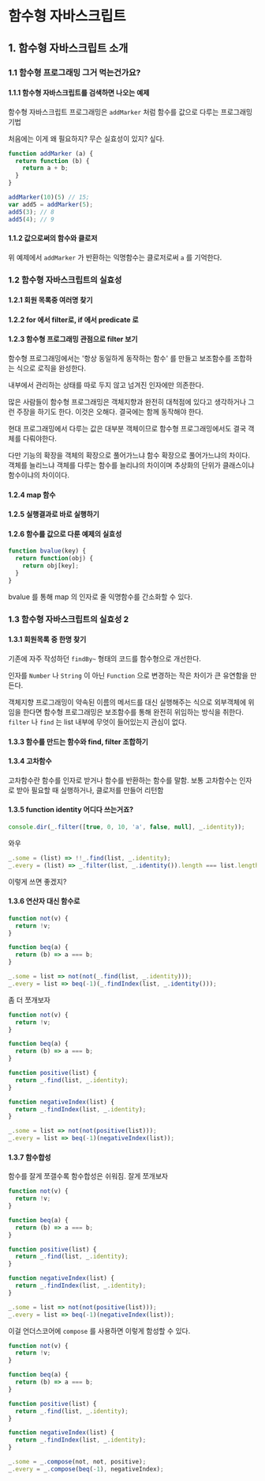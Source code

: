 # 함수형 자바스크립트

## 1. 함수형 자바스크립트 소개

### 1.1 함수형 프로그래밍 그거 먹는건가요?

#### 1.1.1 함수형 자바스크립트를 검색하면 나오는 예제

함수형 자바스크립트 프로그래밍은 `addMarker` 처럼 함수를 값으로 다루는 프로그래밍 기법

처음에는 이게 왜 필요하지? 무슨 실효성이 있지? 싶다.

```javascript
function addMarker (a) {
  return function (b) {
    return a + b;
  }
}

addMarker(10)(5) // 15;
var add5 = addMarker(5);
add5(3); // 8
add5(4); // 9
```

#### 1.1.2 값으로써의 함수와 클로저

위 예제에서 `addMarker` 가 반환하는 익명함수는 클로저로써 `a` 를 기억한다.

### 1.2 함수형 자바스크립트의 실효성

#### 1.2.1 회원 목록중 여러명 찾기

#### 1.2.2 for 에서 filter로, if 에서 predicate 로

#### 1.2.3 함수형 프로그래밍 관점으로 filter 보기

함수형 프로그래밍에서는 '항상 동일하게 동작하는 함수' 를 만들고 보조함수를 조합하는 식으로 로직을 완성한다.

내부에서 관리하는 상태를 따로 두지 않고 넘겨진 인자에만 의존한다.

많은 사람들이 함수형 프로그래밍은 객체지향과 완전히 대척점에 있다고 생각하거나 그런 주장을 하기도 한다. 이것은 오해다. 결국에는 함께 동작해야 한다.

현대 프로그래밍에서 다루는 값은 대부분 객체이므로 함수형 프로그래밍에서도 결국 객체를 다뤄야한다.

다만 기능의 확장을 객체의 확장으로 풀어가느냐 함수 확장으로 풀어가느냐의 차이다. 객체를 늘리느냐 객체를 다루는 함수를 늘리냐의 차이이며 추상화의 단위가 클래스이냐 함수이냐의 차이이다.

#### 1.2.4 map 함수

#### 1.2.5 실행결과로 바로 실행하기

#### 1.2.6 함수를 값으로 다룬 예제의 실효성

```javascript
function bvalue(key) {
  return function(obj) {
    return obj[key];
  }
}
```

bvalue 를 통해 map 의 인자로 줄 익명함수를 간소화할 수 있다.

### 1.3 함수형 자바스크립트의 실효성 2

#### 1.3.1 회원목록 중 한명 찾기

기존에 자주 작성하던 `findBy~` 형태의 코드를 함수형으로 개선한다.

인자를 `Number` 나 `String` 이 아닌 `Function` 으로 변경하는 작은 차이가 큰 유연함을 만든다.

객체지향 프로그래밍이 약속된 이름의 메서드를 대신 실행해주는 식으로 외부객체에 위임을 한다면 함수형 프로그래밍은 보조함수를 통해 완전히 위임하는 방식을 취한다. `filter` 나 `find` 는 list 내부에 무엇이 들어있는지 관심이 없다.

#### 1.3.3 함수를 만드는 함수와 find, filter 조합하기

#### 1.3.4 고차함수

고차함수란 함수를 인자로 받거나 함수를 반환하는 함수를 말함. 보통 고차함수는 인자로 받아 필요할 때 실행하거나, 클로저를 만들어 리턴함

#### 1.3.5 function identity 어디다 쓰는거죠?

```javascript
console.dir(_.filter([true, 0, 10, 'a', false, null], _.identity));
```

와우

```javascript
_.some = (list) => !!_.find(list, _.identity);
_.every = (list) => _.filter(list, _.identity()).length === list.length;
```
이렇게 쓰면 좋겠지?

#### 1.3.6 연산자 대신 함수로

```javascript
function not(v) {
  return !v;
}

function beq(a) {
  return (b) => a === b;
}

_.some = list => not(not(_.find(list, _.identity)));
_.every = list => beq(-1)(_.findIndex(list, _.identity()));
```

좀 더 쪼개보자

```javascript
function not(v) {
  return !v;
}

function beq(a) {
  return (b) => a === b;
}

function positive(list) {
  return _.find(list, _.identity);
}

function negativeIndex(list) {
  return _.findIndex(list, _.identity);
}

_.some = list => not(not(positive(list)));
_.every = list => beq(-1)(negativeIndex(list));
```

#### 1.3.7 함수합성

함수를 잘게 쪼갤수록 함수합성은 쉬워짐. 잘게 쪼개보자

```javascript
function not(v) {
  return !v;
}

function beq(a) {
  return (b) => a === b;
}

function positive(list) {
  return _.find(list, _.identity);
}

function negativeIndex(list) {
  return _.findIndex(list, _.identity);
}

_.some = list => not(not(positive(list)));
_.every = list => beq(-1)(negativeIndex(list));
```

이걸 언더스코어에 `compose` 를 사용하면 이렇게 함성할 수 있다.

```javascript
function not(v) {
  return !v;
}

function beq(a) {
  return (b) => a === b;
}

function positive(list) {
  return _.find(list, _.identity);
}

function negativeIndex(list) {
  return _.findIndex(list, _.identity);
}

_.some = _.compose(not, not, positive);
_.every = _.compose(beq(-1), negativeIndex);
```
